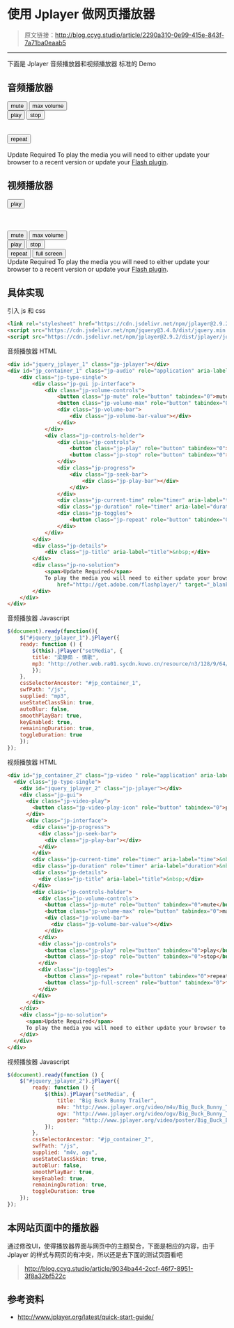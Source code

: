 # 使用 Jplayer 做网页播放器

[annotation]: <id> (2290a310-0e99-415e-843f-7a71ba0eaab5)
[annotation]: <status> (public)
[annotation]: <create_time> (2019-04-30 19:19:13)
[annotation]: <category> (计算机技术)
[annotation]: <tags> (Javascript)
[annotation]: <comments> (false)

> 原文链接：<http://blog.ccyg.studio/article/2290a310-0e99-415e-843f-7a71ba0eaab5>

---

下面是 Jplayer 音频播放器和视频播放器 标准的 Demo

## 音频播放器

<div>
<link rel="stylesheet" href="https://cdn.jsdelivr.net/npm/jplayer@2.9.2/dist/skin/blue.monday/css/jplayer.blue.monday.min.css">
<script src="https://cdn.jsdelivr.net/npm/jquery@3.4.0/dist/jquery.min.js"></script>
<script src="https://cdn.jsdelivr.net/npm/jplayer@2.9.2/dist/jplayer/jquery.jplayer.min.js"></script>
</div>

<div id="jquery_jplayer_1" class="jp-jplayer"></div>
<div id="jp_container_1" class="jp-audio" role="application" aria-label="media player">
    <div class="jp-type-single">
        <div class="jp-gui jp-interface">
            <div class="jp-volume-controls">
                <button class="jp-mute" role="button" tabindex="0">mute</button>
                <button class="jp-volume-max" role="button" tabindex="0">max volume</button>
                <div class="jp-volume-bar">
                    <div class="jp-volume-bar-value"></div>
                </div>
            </div>
            <div class="jp-controls-holder">
                <div class="jp-controls">
                    <button class="jp-play" role="button" tabindex="0">play</button>
                    <button class="jp-stop" role="button" tabindex="0">stop</button>
                </div>
                <div class="jp-progress">
                    <div class="jp-seek-bar">
                        <div class="jp-play-bar"></div>
                    </div>
                </div>
                <div class="jp-current-time" role="timer" aria-label="time">&nbsp;</div>
                <div class="jp-duration" role="timer" aria-label="duration">&nbsp;</div>
                <div class="jp-toggles">
                    <button class="jp-repeat" role="button" tabindex="0">repeat</button>
                </div>
            </div>
        </div>
        <div class="jp-details">
            <div class="jp-title" aria-label="title">&nbsp;</div>
        </div>
        <div class="jp-no-solution">
            <span>Update Required</span>
            To play the media you will need to either update your browser to a recent version or update your <a
                href="http://get.adobe.com/flashplayer/" target="_blank">Flash plugin</a>.
        </div>
    </div>
</div>

<script type="text/javascript">
    $(document).ready(function(){
      $("#jquery_jplayer_1").jPlayer({
        ready: function () {
          $(this).jPlayer("setMedia", {
            title: "梁静茹 - 情歌",
            mp3: "http://other.web.ra01.sycdn.kuwo.cn/resource/n3/128/9/64/2690960309.mp3",
          });
        },
        cssSelectorAncestor: "#jp_container_1",
        swfPath: "/js",
        supplied: "mp3",
        useStateClassSkin: true,
        autoBlur: false,
        smoothPlayBar: true,
        keyEnabled: true,
        remainingDuration: true,
        toggleDuration: true
      });
    });
</script>

## 视频播放器

<div id="jp_container_2" class="jp-video " role="application" aria-label="media player">
  <div class="jp-type-single">
    <div id="jquery_jplayer_2" class="jp-jplayer"></div>
    <div class="jp-gui">
      <div class="jp-video-play">
        <button class="jp-video-play-icon" role="button" tabindex="0">play</button>
      </div>
      <div class="jp-interface">
        <div class="jp-progress">
          <div class="jp-seek-bar">
            <div class="jp-play-bar"></div>
          </div>
        </div>
        <div class="jp-current-time" role="timer" aria-label="time">&nbsp;</div>
        <div class="jp-duration" role="timer" aria-label="duration">&nbsp;</div>
        <div class="jp-details">
          <div class="jp-title" aria-label="title">&nbsp;</div>
        </div>
        <div class="jp-controls-holder">
          <div class="jp-volume-controls">
            <button class="jp-mute" role="button" tabindex="0">mute</button>
            <button class="jp-volume-max" role="button" tabindex="0">max volume</button>
            <div class="jp-volume-bar">
              <div class="jp-volume-bar-value"></div>
            </div>
          </div>
          <div class="jp-controls">
            <button class="jp-play" role="button" tabindex="0">play</button>
            <button class="jp-stop" role="button" tabindex="0">stop</button>
          </div>
          <div class="jp-toggles">
            <button class="jp-repeat" role="button" tabindex="0">repeat</button>
            <button class="jp-full-screen" role="button" tabindex="0">full screen</button>
          </div>
        </div>
      </div>
    </div>
    <div class="jp-no-solution">
      <span>Update Required</span>
      To play the media you will need to either update your browser to a recent version or update your <a href="http://get.adobe.com/flashplayer/" target="_blank">Flash plugin</a>.
    </div>
  </div>
</div>

<script type="text/javascript">
    $(document).ready(function () {
        $("#jquery_jplayer_2").jPlayer({
            ready: function () {
                $(this).jPlayer("setMedia", {
                    title: "Big Buck Bunny Trailer",
                    m4v: "http://www.jplayer.org/video/m4v/Big_Buck_Bunny_Trailer.m4v",
                    ogv: "http://www.jplayer.org/video/ogv/Big_Buck_Bunny_Trailer.ogv",
                    poster: "http://www.jplayer.org/video/poster/Big_Buck_Bunny_Trailer_480x270.png"
                });
            },
            cssSelectorAncestor: "#jp_container_2",
            swfPath: "/js",
            supplied: "m4v, ogv",
            useStateClassSkin: true,
            autoBlur: false,
            smoothPlayBar: true,
            keyEnabled: true,
            remainingDuration: true,
            toggleDuration: true
        });
    });
</script>

## 具体实现

引入 js 和 css

```html
<link rel="stylesheet" href="https://cdn.jsdelivr.net/npm/jplayer@2.9.2/dist/skin/blue.monday/css/jplayer.blue.monday.min.css">
<script src="https://cdn.jsdelivr.net/npm/jquery@3.4.0/dist/jquery.min.js"></script>
<script src="https://cdn.jsdelivr.net/npm/jplayer@2.9.2/dist/jplayer/jquery.jplayer.min.js"></script>
```

音频播放器 HTML

```html
<div id="jquery_jplayer_1" class="jp-jplayer"></div>
<div id="jp_container_1" class="jp-audio" role="application" aria-label="media player">
    <div class="jp-type-single">
        <div class="jp-gui jp-interface">
            <div class="jp-volume-controls">
                <button class="jp-mute" role="button" tabindex="0">mute</button>
                <button class="jp-volume-max" role="button" tabindex="0">max volume</button>
                <div class="jp-volume-bar">
                    <div class="jp-volume-bar-value"></div>
                </div>
            </div>
            <div class="jp-controls-holder">
                <div class="jp-controls">
                    <button class="jp-play" role="button" tabindex="0">play</button>
                    <button class="jp-stop" role="button" tabindex="0">stop</button>
                </div>
                <div class="jp-progress">
                    <div class="jp-seek-bar">
                        <div class="jp-play-bar"></div>
                    </div>
                </div>
                <div class="jp-current-time" role="timer" aria-label="time">&nbsp;</div>
                <div class="jp-duration" role="timer" aria-label="duration">&nbsp;</div>
                <div class="jp-toggles">
                    <button class="jp-repeat" role="button" tabindex="0">repeat</button>
                </div>
            </div>
        </div>
        <div class="jp-details">
            <div class="jp-title" aria-label="title">&nbsp;</div>
        </div>
        <div class="jp-no-solution">
            <span>Update Required</span>
            To play the media you will need to either update your browser to a recent version or update your <a
                href="http://get.adobe.com/flashplayer/" target="_blank">Flash plugin</a>.
        </div>
    </div>
</div>
```

音频播放器 Javascript

```javascript
$(document).ready(function(){
    $("#jquery_jplayer_1").jPlayer({
    ready: function () {
        $(this).jPlayer("setMedia", {
        title: "梁静茹 - 情歌",
        mp3: "http://other.web.ra01.sycdn.kuwo.cn/resource/n3/128/9/64/2690960309.mp3",
        });
    },
    cssSelectorAncestor: "#jp_container_1",
    swfPath: "/js",
    supplied: "mp3",
    useStateClassSkin: true,
    autoBlur: false,
    smoothPlayBar: true,
    keyEnabled: true,
    remainingDuration: true,
    toggleDuration: true
    });
});
```

视频播放器 HTML

```html
<div id="jp_container_2" class="jp-video " role="application" aria-label="media player">
  <div class="jp-type-single">
    <div id="jquery_jplayer_2" class="jp-jplayer"></div>
    <div class="jp-gui">
      <div class="jp-video-play">
        <button class="jp-video-play-icon" role="button" tabindex="0">play</button>
      </div>
      <div class="jp-interface">
        <div class="jp-progress">
          <div class="jp-seek-bar">
            <div class="jp-play-bar"></div>
          </div>
        </div>
        <div class="jp-current-time" role="timer" aria-label="time">&nbsp;</div>
        <div class="jp-duration" role="timer" aria-label="duration">&nbsp;</div>
        <div class="jp-details">
          <div class="jp-title" aria-label="title">&nbsp;</div>
        </div>
        <div class="jp-controls-holder">
          <div class="jp-volume-controls">
            <button class="jp-mute" role="button" tabindex="0">mute</button>
            <button class="jp-volume-max" role="button" tabindex="0">max volume</button>
            <div class="jp-volume-bar">
              <div class="jp-volume-bar-value"></div>
            </div>
          </div>
          <div class="jp-controls">
            <button class="jp-play" role="button" tabindex="0">play</button>
            <button class="jp-stop" role="button" tabindex="0">stop</button>
          </div>
          <div class="jp-toggles">
            <button class="jp-repeat" role="button" tabindex="0">repeat</button>
            <button class="jp-full-screen" role="button" tabindex="0">full screen</button>
          </div>
        </div>
      </div>
    </div>
    <div class="jp-no-solution">
      <span>Update Required</span>
      To play the media you will need to either update your browser to a recent version or update your <a href="http://get.adobe.com/flashplayer/" target="_blank">Flash plugin</a>.
    </div>
  </div>
</div>
```

视频播放器 Javascript

```javascript
$(document).ready(function () {
    $("#jquery_jplayer_2").jPlayer({
        ready: function () {
            $(this).jPlayer("setMedia", {
                title: "Big Buck Bunny Trailer",
                m4v: "http://www.jplayer.org/video/m4v/Big_Buck_Bunny_Trailer.m4v",
                ogv: "http://www.jplayer.org/video/ogv/Big_Buck_Bunny_Trailer.ogv",
                poster: "http://www.jplayer.org/video/poster/Big_Buck_Bunny_Trailer_480x270.png"
            });
        },
        cssSelectorAncestor: "#jp_container_2",
        swfPath: "/js",
        supplied: "m4v, ogv",
        useStateClassSkin: true,
        autoBlur: false,
        smoothPlayBar: true,
        keyEnabled: true,
        remainingDuration: true,
        toggleDuration: true
    });
});
```

## 本网站页面中的播放器

通过修改UI，使得播放器界面与网页中的主题契合，下面是相应的内容，由于 Jplayer 的样式与网页的有冲突，所以还是去下面的测试页面看吧

> <http://blog.ccyg.studio/article/9034ba44-2ccf-46f7-8951-3f8a32bf522c>

## 参考资料

- <http://www.jplayer.org/latest/quick-start-guide/>